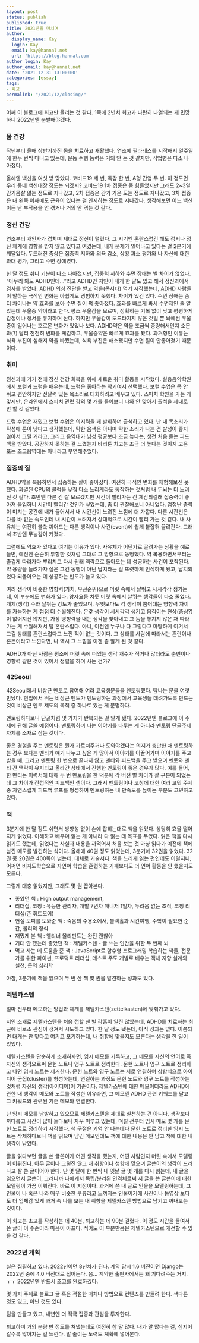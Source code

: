 ```yaml
---
layout: post
status: publish
published: true
title: 2021년을 마치며
author:
  display_name: Kay
  login: Kay
  email: kay@hannal.net
  url: 'https://blog.hannal.com'
author_login: Kay
author_email: kay@hannal.net
date: '2021-12-31 13:00:00'
categories: [essay]
tags:
- 회고
permalink: "/2021/12/closing/"
---
```


어째 이 블로그에 회고만 올리는 것 같다. 1쪽에 2년치 회고가 나란히 나열되는 게 민망하니 2022년엔 분발해야겠다.

### 몸 건강

작년부터 올해 상반기까진 몸을 치료하고 재활했다. 연초에 필라테스를 시작해서 일주일에 한두 번씩 다니고 있는데, 운동 수행 능력은 거의 안 는 것 같지만, 직업병은 다소 나아졌다.

올해엔 백신을 여섯 방 맞았다. 코비드19 세 번, 독감 한 번, A형 간염 두 번. 이 정도면 우리 동네 백신대장 정도는 되겠지? 코비드19 1차 접종은 좀 힘들었지만 그래도 2~3일 감기몸살 앓는 정도로 지나갔고, 2차 접종은 감기 기운 도는 정도로 지나갔고, 3차 접종은 내 왼쪽 어깨에도 근육이 있다는 걸 인지하는 정도로 지나갔다. 생각해보면 어느 백신이든 난 부작용을 안 겪거나 거의 안 겪는 것 같다.

### 정신 건강

연초부터 개인사가 겹치며  제대로 정신이 털렸다. 그 시기엔 혼란스럽긴 해도 정서나 정신 체계에 영향을 받지 않고 있다고 여겼는데, 내게 문제가 일어나고 있다는 걸 2분기에 깨달았다. 두드러진 증상은 집중력 저하와 의욕 감소, 상황 과소 평가와 나 자신에 대한 과대 평가, 그리고 수면 장애였다.

한 달 정도 쉬니 기분이 다소 나아졌지만, 집중력 저하와 수면 장애는 별 차이가 없었다. “아무리 봐도 ADHD인데...”라고 ADHD인 지인이 내게 한 말도 있고 해서 정신과에서 검사를 받았다. ADHD 의심 진단을 받고 약을(콘서타) 먹기 시작했는데, ADHD 사람들이 말하는 극적인 변화는 아쉽게도 경험하지 못했다. 차이가 있긴 있다. 수면 장애는 좀 더 차이나는 약 효과를 보아 수면 질이 퍽 좋아졌다. 효과를 빠르게 봐서 수면제인 줄 알았는데 우울증 약이라고 한다. 평소 우울감을 모르며, 정확히는 기복 없이 낮고 평평하게 감정이나 정서를 유지하며 산다. 하지만 우울감이 도드라지지 않은 것일 뿐 뇌에선 우울증이 일어나는 호르몬 변화가 있었나 보다. ADHD약은 약을 조금씩 증량해서인지 소문과(?) 달리 천천히 변화를 체감하고, 우울증약은 빠르게 효과를 봤다. 과거형인 이유는 식욕 부진이 심해져 약을 바꿨는데, 식욕 부진은 해소됐지만 수면 질이 안좋아졌기 때문이다.

### 취미

정신과에 가기 전에 정신 건강 회복을 위해 새로운 취미 활동을 시작했다. 실용음악학원에서 보컬과 드럼을 배우는데, 드럼은 좋아하는 악기여서 선택했다. 보컬 수업은 목 안 쉬고 편안하지만 전달력 있는 목소리로 대화하려고 배우고 있다. 스피치 학원을 가는 게 맞지만, 온라인에서 스피치 관련 강의 몇 개를 들어보니 나와 안 맞아서 출석을 제대로 안 할 것 같았다.

드럼 수업은 재밌고 보컬 수업은 의지력을 꽤 발휘하며 출석하고 있다. 난 내 목소리가 탁성에 톤이 낮다고 생각했는데, 탁한 음색은 아니며 탁한 소리가 나는 건 발성이 좋지 않아서 그럴 거라고, 그리고 음역대가 남성 평균보다 조금 높다는, 생전 처음 듣는 피드백을 받았다. 공감하지 못하는 걸 느꼈는지 바리톤 치고는 조금 더 높다는 것이지 고음 또는 초고음역대는 아니라고 부연해주었다.

### 집중의 질

ADHD약을 복용하면서 집중하는 질이 좋아졌다. 여전히 극적인 변화를 체험해보진 못했다. 과열된 CPU의 클럭을 낮춰 다소 느리게라도 동작하는 것처럼 내 두뇌는 더 느려진 것 같다. 초반엔 다른 건 잘 모르겠지만 시간이 빨리가는 건 체감되길래 집중력이 좋아져 몰입하니 시간이 빨리간 것인가 싶었는데, 좀 더 관찰해보니 아니었다. 엄청난 중력이 미치는 공간에 내가 들어서서 내 시간선이 느려진 느낌에 더 가깝다. 다른 시간선은 다를 바 없는 속도인데 내 시간이 느려져서 상대적으로 시간이 빨리 가는 것 같다. 내 사유체는 여전히 불쑥 끼어드는 다른 생각이나 사건(event)에 쉽게 붙잡혀 끌려간다. 그래서 초반엔 무능감이 커졌다.

그럼에도 약효가 있다고 여기는 이유가 있다. 사유체가 어딘가로 끌려가는 상황을 예로 들면, 예전엔 순순히 투항한 것처럼 그대로 그 방향으로 동행했다. 약 복용하면서부터는 즐겁게 따라가다 뿌리치고 다시 원래 맥락으로 돌아오는 데 성공하는 사건이 포착된다. 약 용량을 늘려가자 실은 그건 동행이 아닌 납치라는 걸 또렷하게 인식하게 됐고, 납치되었다 되돌아오는 데 성공하는 빈도가 늘고 있다.

여러 생각이 비슷한 영향력(가치, 우선순위)으로 머릿 속에서 날뛰고 시시각각 생기는데, 이 부분에도 변화가 있다. 양자요동 치듯 머릿 속에서 날뛰는 생각들이 다소 줄었다. 개체(생각) 수와 날뛰는 강도가 줄었으며, 무엇보다도 각 생각이 뿜어대는 영향력 차이를 가늠하는 게 점점 더 수월해진다. 온갖 생각이 시시각각 생기고 움직이는 현상(증상?)이 없어지진 않지만, 가장 영향력을 내는 생각을 찾아내고 그 놈을 놓치지 않은 채 따라가는 게 수월해져서 덜 혼란스럽다. 아니, 이전엔 누구나 다 그렇다고 마땅하게 여겨서 그걸 상태를 혼란스럽다고 느낀 적이 없는 것이다. 그 상태를 사람에 따라서는 혼란이나 혼돈이라고 느낀다면, 나 역시 그 느낌을 이젠 좀 알게 된 것 같다.

ADHD가 아닌 사람은 평소에 머릿 속에 떠있는 생각 개수가 적거나 많더라도 순번이나 영향력 같은 것이 있어서 정렬을 하며 사는 건가?

### 42Seoul 

42Seoul에서 비상근 멘토로 참여해 여러 교육생분들을 멘토링했다. 탐나는 분을 여럿 만났다. 현업에서 뛰는 비상근 멘토가 멘토링하는 과정에서 교육생들 데려가도록 만드는 것이 비상근 멘토 제도의 목적 중 하나로 있는 게 분명하다.

멘토링하다보니 단골처럼 몇 가지가 반복되는 걸 알게 됐다. 2022년엔 블로그에 이 주제에 관해 글쓸 예정이다. 멘토링하며 나눈 이야기를 다루는 게 아니라 멘토링 단골주제 자체를 소재로 삼는 것이다.

좋은 경험을 주는 멘토링은 뭔가 가르쳐주거나 도와야겠다는 의지가 충만한 채 멘토링하는 경우 보다는 멘티가 얘기 나누고 싶은 게 많아서 이야기를 이끌어가며 이야기를 주고 받을 때, 그리고 멘토링 한 번으로 끝나지 않고 멘티와 피드백을 주고 받으며 멘토와 멘티 간 맥락이 유지되고 올라간 상태에서 진행한 멘토링이 좋은 경우가 많다.  예를 들어, 한 멘티는 이력서에 대해 두 번 멘토링을 한 덕분에 각 버전 별 차이가 잘 구분이 되었는데 그 차이가 간접적인 피드백인 셈이다. 그래서 멘토링이나 코칭에 대한 여러 고민 주제 중 자연스럽게 피드백 루프를 형성하여 멘토링하는 내 만족도를 높이는 부분도 고민하고 있다.

### 책

3분기에 한 달 정도 쉬면서 방향성 없이 손에 잡히는대로 책을 읽었다. 상당히 효율 떨어지게 읽었다. 이해하고 배우며 읽는 게 아니라 다 읽는 데 목표를 두었다. 읽은 책을 다시 읽기도 했는데, 읽었다는 사실과 내용을 까먹어서 처음 보는 것 마냥 읽다가 예전에 책에 남긴 메모를 발견하는 식이다. 올해에 40권 정도 읽었는데, 3분기에 32권을 읽었다. 32권 중 20권은 400쪽이 넘는데, 대체로 기술서다. 책을 느리게 읽는 편인데도 이럴지니, 어쩌면 비지도학습으로 자연어 학습을 훈련하는 기계보다도 더 언어 활동을 안 했을지도 모른다.

그렇게 대충 읽었지만, 그래도 몇 권 꼽아본다. 

- 좋았던 책 : High output management, 
- 리더십, 코칭 : 유능한 관리자, 개발 7년차 매니저 1일차, 두려움 없는 조직, 코칭 리더십(존 휘트모어)
- 현실 도피를 도와준 책 : 죽음의 수용소에서, 블랙홀과 시간여행, 수학이 필요한 순간, 물리의 정석
- 재밌게 본 책 : 엘리너 올리펀트는 완전 괜찮아
- 기대 안 했는데 좋았던 책 : 제텔카스텐 - 글 쓰는 인간을 위한 두 번째 뇌
- 먹고 사는 데 도움을 준 책 : JavaScript로 함수형 프로그래밍 학습하는 책들, 전문가를 위한 파이썬, 프로덕트 리더십, 테스트 주도 개발로 배우는 객체 지향 설계와 실천, 돈의 심리학

아참, 3분기에 책을 읽으며 두 번 산 책 몇 권을 발견하는 성과도 있다.

### 제텔카스텐

얼마 전부터 메모하는 방법과 체계를 제텔카스텐(zettelkasten)에 맞춰가고 있다.

지인 소개로 제텔카스텐을 처음 접할 땐 별 감흥이 일진 않았는데,  ADHD를 치료하는 최근에 비로소 관심이 생겨서 시도하고 있다. 한 달 정도 됐는데, 아직 성과는 없다. 이쯤되면 대개는 안 맞다고 여기고 포기하는데, 내 취향에 맞을지도 모른다는 생각을 한 일이 있었다.

제텔카스텐을 단순하게 소개하자면, 임시 메모를 기록하고, 그 메모를 자신의 언어로 즉 자신의 생각으로써 문헌 노트나 영구 노트로 정리한다. 문헌 노트나 영구 노트로 정리하고 나면 임시 노트는 제거한다. 문헌 노트와 영구 노트는 서로 연결하여 상향식으로 아이디어 군집(cluster)를 형성하는데, 연결하는 과정도 문헌 노트와 영구 노트를 작성하는 것처럼 자신의 생각(아이디어)이 기준이다. 제텔카스텐에 대한 메모이더라도 ADHD에 관한 내 생각이 메모와 노트를 작성한 이유라면, 그 메모엔 ADHD 관련 키워드를 달고 그 키워드와 관련된 기존 메모와 연결한다.

난 임시 메모를 남발하고 있으므로 제텔카스텐을 제대로 실천하는 건 아니다. 생각보다 까다롭고 시간이 많이 들다보니 자꾸 미루고 있는데, 며칠 전부터 임시 메모 몇 개를 문헌 노트로 정리하기 시작했다. 책 구절은 기억 안 나는데다 문헌 노트로 정리한 임시 노트는 삭제하다보니 책을 읽으며 남긴 메모인데도 책에 대한 내용은 안 남고 책에 대한 내 생각이 남았다. 

글을 읽다보면 글을 쓴 글쓴이가 어떤 생각을 했는지, 어떤 사람인지 머릿 속에서 모델링이 이뤄진다. 아무 글이나 그렇진 않고 내 취향이나 성향에 맞으며 글쓴이의 생각이 드러나고 잘 쓴 글이어야 한다. 난 몇 달에 한 번씩 내 옛날 글 몇 개를 다시 읽는데, 내 글을 읽으면서 글쓴이, 그러니까 나에게서 독립/분리된 인격체로써 저 글을 쓴 글쓴이에 대한 모델링이 가끔 이뤄진다. 바로 이 지점이다. 과거에 쓴 내 글로 인물을 모델링하는데, 그 인물이 나 혹은 나와 매우 비슷한 부류라고 느껴지는 인물이기에 사진이나 동영상 보다도 더 입체감 있게 과거 속 나를 보는 내 취향을 제텔카스텐 방법으로 남기고 꺼내보는 것이다.

이 회고는 초고를 작성하는 데 40분, 퇴고하는 데 90분 걸렸다. 이 정도 시간을 들여서 쓴 글이 이 수준이라 마음이 아프다. 적어도 이 부분만큼은 제텔카스텐으로 개선할 수 있을 것 같다.

### 2022년 계획

실은 집필하고 있다. 2022년이면 8년차가 된다. 계약 당시 1.6 버전이던 Django는 2022년 중에 4.0 버전대로 접어든다. 음... 계약한 출판사에서는 왜 기다려주는 거지. ㅜㅜ 2022년엔 반드시 초고를 완료하겠다.

몇 가지 주제로 블로그 글 혹은 적절한 매체나 방법으로 컨텐츠를 만들려 한다. 색다른 것도 있고, 아닌 것도 있다.

팀을 만들고 있고, 내년엔 더 적극 집중과 관심을 투자한다.

퇴고하며 거의 분량 반 정도를 쳐냈는데도 여전히 참 말 많다. 내가 말 많다는 걸, 심지어 갈수록 많아지는 걸 느낀다. 말 줄이는 노력도 계획에 넣어본다.

